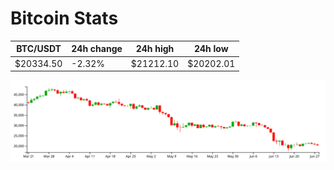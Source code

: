 # Bitcoin Stats

BTC/USDT|24h change|24h high|24h low|
|---|---|---|---|
|$20334.50|-2.32%|$21212.10|$20202.01|

<img src="./chart.svg">
